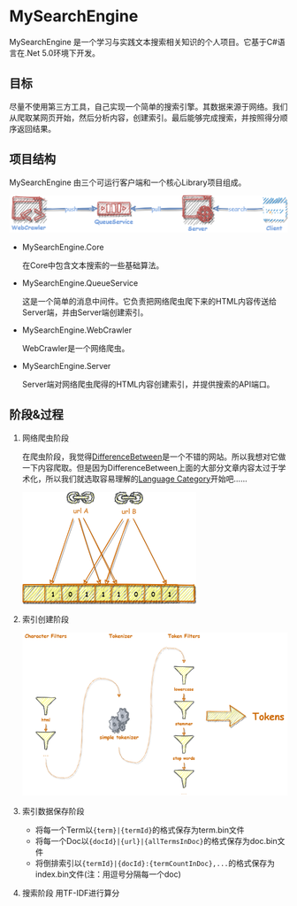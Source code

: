 # MySearchEngine

MySearchEngine 是一个学习与实践文本搜索相关知识的个人项目。它基于C#语言在.Net 5.0环境下开发。

## 目标
尽量不使用第三方工具，自己实现一个简单的搜索引擎。其数据来源于网络。我们从爬取某网页开始，然后分析内容，创建索引。最后能够完成搜索，并按照得分顺序返回结果。

## 项目结构
MySearchEngine 由三个可运行客户端和一个核心Library项目组成。

![design](res/design.png)

- MySearchEngine.Core

  在Core中包含文本搜索的一些基础算法。

- MySearchEngine.QueueService

  这是一个简单的消息中间件。它负责把网络爬虫爬下来的HTML内容传送给Server端，并由Server端创建索引。

- MySearchEngine.WebCrawler

  WebCrawler是一个网络爬虫。

- MySearchEngine.Server

  Server端对网络爬虫爬得的HTML内容创建索引，并提供搜索的API端口。

## 阶段&过程
1. 网络爬虫阶段

   在爬虫阶段，我觉得[DifferenceBetween](https://www.differencebetween.com)是一个不错的网站。所以我想对它做一下内容爬取。但是因为DifferenceBetween上面的大部分文章内容太过于学术化，所以我们就选取容易理解的[Language Category](https://www.differencebetween.com/category/language/)开始吧……

   ![booleanfilter](res/booleanfilter.png)

1. 索引创建阶段
   
   ![textanalyzer](res/textanalyzer.png)
   
1. 索引数据保存阶段

   - 将每一个Term以```{term}|{termId}```的格式保存为term.bin文件
   - 将每一个Doc以```{docId}|{url}|{allTermsInDoc}```的格式保存为doc.bin文件
   - 将倒排索引以```{termId}|{docId}:{termCountInDoc},...```的格式保存为index.bin文件(注：用逗号分隔每一个doc)

1. 搜索阶段
   用TF-IDF进行算分
